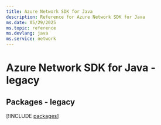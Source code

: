 ```yaml
---
title: Azure Network SDK for Java
description: Reference for Azure Network SDK for Java
ms.date: 05/29/2025
ms.topic: reference
ms.devlang: java
ms.service: network
---
```

# Azure Network SDK for Java - legacy
## Packages - legacy
[!INCLUDE [packages](network-index.md)]